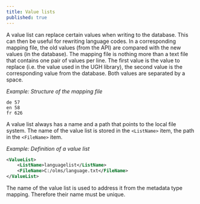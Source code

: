 ```yaml
---
title: Value lists
published: true
---
```


A value list can replace certain values when writing to the database. This can then be useful for rewriting language codes. In a corresponding mapping file, the old values (from the API) are compared with the new values (in the database). The mapping file is nothing more than a text file that contains one pair of values per line. The first value is the value to replace (i.e. the value used in the UGH library), the second value is the corresponding value from the database. Both values are separated by a space.

_Example: Structure of the mapping file_

```text
de 57
en 58
fr 626
```

A value list always has a name and a path that points to the local file system. The name of the value list is stored in the `<ListName>` item, the path in the `<FileName>` item.

_Example: Definition of a value list_

```xml
<ValueList>
    <ListName>languagelist</ListName>
    <FileName>C:/olms/language.txt</FileName>
</ValueList>
```

The name of the value list is used to address it from the metadata type mapping. Therefore their name must be unique.

